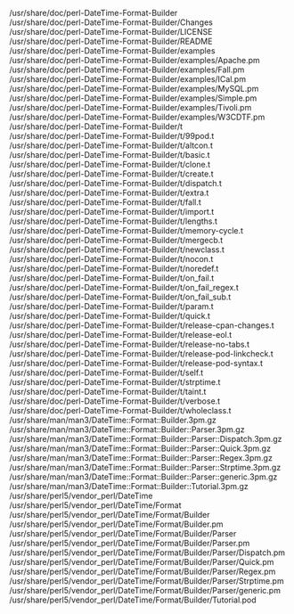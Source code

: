 /usr/share/doc/perl-DateTime-Format-Builder  
/usr/share/doc/perl-DateTime-Format-Builder/Changes  
/usr/share/doc/perl-DateTime-Format-Builder/LICENSE  
/usr/share/doc/perl-DateTime-Format-Builder/README  
/usr/share/doc/perl-DateTime-Format-Builder/examples  
/usr/share/doc/perl-DateTime-Format-Builder/examples/Apache.pm  
/usr/share/doc/perl-DateTime-Format-Builder/examples/Fall.pm  
/usr/share/doc/perl-DateTime-Format-Builder/examples/ICal.pm  
/usr/share/doc/perl-DateTime-Format-Builder/examples/MySQL.pm  
/usr/share/doc/perl-DateTime-Format-Builder/examples/Simple.pm  
/usr/share/doc/perl-DateTime-Format-Builder/examples/Tivoli.pm  
/usr/share/doc/perl-DateTime-Format-Builder/examples/W3CDTF.pm  
/usr/share/doc/perl-DateTime-Format-Builder/t  
/usr/share/doc/perl-DateTime-Format-Builder/t/99pod.t  
/usr/share/doc/perl-DateTime-Format-Builder/t/altcon.t  
/usr/share/doc/perl-DateTime-Format-Builder/t/basic.t  
/usr/share/doc/perl-DateTime-Format-Builder/t/clone.t  
/usr/share/doc/perl-DateTime-Format-Builder/t/create.t  
/usr/share/doc/perl-DateTime-Format-Builder/t/dispatch.t  
/usr/share/doc/perl-DateTime-Format-Builder/t/extra.t  
/usr/share/doc/perl-DateTime-Format-Builder/t/fall.t  
/usr/share/doc/perl-DateTime-Format-Builder/t/import.t  
/usr/share/doc/perl-DateTime-Format-Builder/t/lengths.t  
/usr/share/doc/perl-DateTime-Format-Builder/t/memory-cycle.t  
/usr/share/doc/perl-DateTime-Format-Builder/t/mergecb.t  
/usr/share/doc/perl-DateTime-Format-Builder/t/newclass.t  
/usr/share/doc/perl-DateTime-Format-Builder/t/nocon.t  
/usr/share/doc/perl-DateTime-Format-Builder/t/noredef.t  
/usr/share/doc/perl-DateTime-Format-Builder/t/on\_fail.t  
/usr/share/doc/perl-DateTime-Format-Builder/t/on\_fail\_regex.t  
/usr/share/doc/perl-DateTime-Format-Builder/t/on\_fail\_sub.t  
/usr/share/doc/perl-DateTime-Format-Builder/t/param.t  
/usr/share/doc/perl-DateTime-Format-Builder/t/quick.t  
/usr/share/doc/perl-DateTime-Format-Builder/t/release-cpan-changes.t  
/usr/share/doc/perl-DateTime-Format-Builder/t/release-eol.t  
/usr/share/doc/perl-DateTime-Format-Builder/t/release-no-tabs.t  
/usr/share/doc/perl-DateTime-Format-Builder/t/release-pod-linkcheck.t  
/usr/share/doc/perl-DateTime-Format-Builder/t/release-pod-syntax.t  
/usr/share/doc/perl-DateTime-Format-Builder/t/self.t  
/usr/share/doc/perl-DateTime-Format-Builder/t/strptime.t  
/usr/share/doc/perl-DateTime-Format-Builder/t/taint.t  
/usr/share/doc/perl-DateTime-Format-Builder/t/verbose.t  
/usr/share/doc/perl-DateTime-Format-Builder/t/wholeclass.t  
/usr/share/man/man3/DateTime::Format::Builder.3pm.gz  
/usr/share/man/man3/DateTime::Format::Builder::Parser.3pm.gz  
/usr/share/man/man3/DateTime::Format::Builder::Parser::Dispatch.3pm.gz  
/usr/share/man/man3/DateTime::Format::Builder::Parser::Quick.3pm.gz  
/usr/share/man/man3/DateTime::Format::Builder::Parser::Regex.3pm.gz  
/usr/share/man/man3/DateTime::Format::Builder::Parser::Strptime.3pm.gz  
/usr/share/man/man3/DateTime::Format::Builder::Parser::generic.3pm.gz  
/usr/share/man/man3/DateTime::Format::Builder::Tutorial.3pm.gz  
/usr/share/perl5/vendor\_perl/DateTime  
/usr/share/perl5/vendor\_perl/DateTime/Format  
/usr/share/perl5/vendor\_perl/DateTime/Format/Builder  
/usr/share/perl5/vendor\_perl/DateTime/Format/Builder.pm  
/usr/share/perl5/vendor\_perl/DateTime/Format/Builder/Parser  
/usr/share/perl5/vendor\_perl/DateTime/Format/Builder/Parser.pm  
/usr/share/perl5/vendor\_perl/DateTime/Format/Builder/Parser/Dispatch.pm  
/usr/share/perl5/vendor\_perl/DateTime/Format/Builder/Parser/Quick.pm  
/usr/share/perl5/vendor\_perl/DateTime/Format/Builder/Parser/Regex.pm  
/usr/share/perl5/vendor\_perl/DateTime/Format/Builder/Parser/Strptime.pm  
/usr/share/perl5/vendor\_perl/DateTime/Format/Builder/Parser/generic.pm  
/usr/share/perl5/vendor\_perl/DateTime/Format/Builder/Tutorial.pod  
